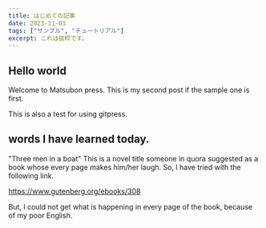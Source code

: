 ```yaml
---
title: はじめての記事
date: 2023-11-01
tags: ["サンプル", "チュートリアル"]
excerpt: これは抜粋です。
---
```


## Hello world

Welcome to Matsubon press.
This is my second post if the sample one is first.

This is also a test for using gitpress.

## words I have learned today.

"Three men in a boat"
This is a novel title someone in quora suggested as a book whose every page makes him/her laugh.
So, I have tried with the following link.

https://www.gutenberg.org/ebooks/308

But, I could not get what is happening in every page of the book, because of my poor English.




